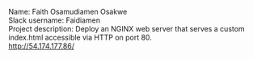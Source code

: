 Name: Faith Osamudiamen Osakwe  
Slack username: Faidiamen  
Project description: Deploy an NGINX web server that serves a custom index.html accessible via HTTP on port 80.  
http://54.174.177.86/
